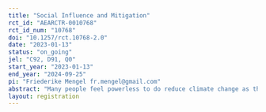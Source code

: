 ```yaml
---
title: "Social Influence and Mitigation"
rct_id: "AEARCTR-0010768"
rct_id_num: "10768"
doi: "10.1257/rct.10768-2.0"
date: "2023-01-13"
status: "on_going"
jel: "C92, D91, Q0"
start_year: "2023-01-13"
end_year: "2024-09-25"
pi: "Friederike Mengel fr.mengel@gmail.com"
abstract: "Many people feel powerless to do reduce climate change as the individual choices they can make are likely to only have negligible impact. If their choices were to influence many others, however, then collectively the impact would become more important. We will study how people’s decision to mitigate their climate impact depends on the possibility to have social influence. In a baseline treatment participants decide by how much to mitigate their climate impact by donating to a tree planting scheme. Additional treatments then allow for their decision to be observed by a number of others either before or after they make their choice. When others observe a decision before they make their choice this creates the possibility of social influence in the experiment. "
layout: registration
---
```


